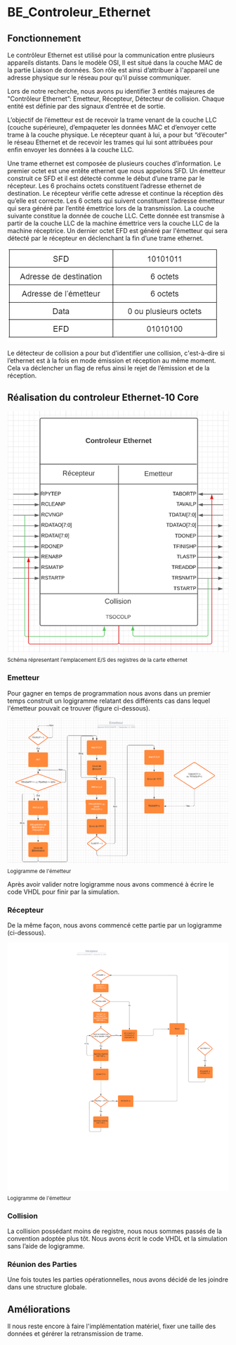 # BE_Controleur_Ethernet


## Fonctionnement

Le contrôleur Ethernet est utilisé pour la communication entre plusieurs appareils distants. 
Dans le modèle OSI, Il est situé dans la couche MAC de la partie Liaison de données. 
Son rôle est ainsi d’attribuer à l'appareil une adresse physique sur le réseau pour qu'il puisse communiquer.

Lors de notre recherche, nous avons pu identifier 3 entités majeures de "Contrôleur Ethernet”: Emetteur, Récepteur, Détecteur de collision. Chaque entité est définie par des signaux d’entrée et de sortie. 

L’objectif de l’émetteur est de recevoir la trame venant de la couche LLC (couche supérieure), d’empaqueter les données MAC et d’envoyer cette trame à la couche physique.
Le récepteur quant à lui, a pour but “d’écouter” le réseau Ethernet et de recevoir les trames qui lui sont attribuées pour enfin envoyer les données à la couche LLC.

Une trame ethernet est composée de plusieurs couches d’information. Le premier octet est une entête ethernet que nous appelons SFD. Un émetteur construit ce SFD et il est détecté comme le début d’une trame par le récepteur. Les 6 prochains octets constituent l’adresse ethernet de destination. Le récepteur vérifie cette adresse et continue la réception dès qu’elle est correcte. Les 6 octets qui suivent constituent l’adresse émetteur qui sera généré par l’entité émettrice lors de la transmission. La couche suivante constitue la donnée de couche LLC. Cette donnée est transmise à partir de la couche LLC de la machine émettrice vers la couche LLC de la machine réceptrice. Un dernier octet EFD est généré par l'émetteur qui sera détecté par le récepteur en déclenchant la fin d’une trame ethernet.

![This is an image](https://github.com/mdescham22/BE_Controleur_Ethernet/blob/main/image_readme/f1.PNG)

Le détecteur de collision a pour but d’identifier une collision, c'est-à-dire si l’ethernet est à la fois en mode émission et réception au même moment. Cela va déclencher un flag de refus ainsi le rejet de l’émission et de la réception. 


## Réalisation du controleur Ethernet-10 Core

![This is an image](https://github.com/mdescham22/BE_Controleur_Ethernet/blob/main/image_readme/f2.PNG)
<sub>Schéma répresentant l'emplacement E/S des registres de la carte ethernet</sub>

### Emetteur

Pour gagner en temps de programmation nous avons dans un premier temps construit un logigramme relatant des différents cas dans lequel l'émetteur pouvait ce trouver (figure ci-dessous).

![This is an image](https://github.com/mdescham22/BE_Controleur_Ethernet/blob/main/image_readme/f3.PNG)
<sub>Logigramme de l'émetteur</sub>

Après avoir valider notre logigramme nous avons commencé à écrire le code VHDL pour finir par la simulation.

### Récepteur

De la même façon, nous avons commencé cette partie par un logigramme (ci-dessous).

![This is an image](https://github.com/mdescham22/BE_Controleur_Ethernet/blob/main/image_readme/f4.PNG)
<sub>Logigramme de l'émetteur</sub>
### Collision

La collision possédant moins de registre, nous nous sommes passés de la convention adoptée plus tôt. Nous avons écrit le code VHDL et la simulation sans l’aide de logigramme.

### Réunion des Parties

Une fois toutes les parties opérationnelles, nous avons décidé de les joindre dans une structure globale.

## Améliorations

Il nous reste encore à faire l'implémentation matériel, fixer une taille des données et gérérer la retransmission de trame.
